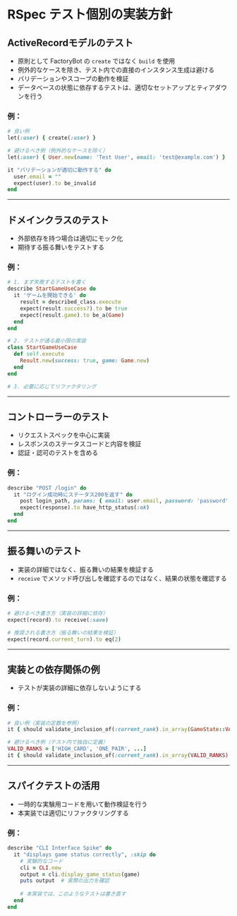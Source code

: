 # RSpec テスト個別の実装方針

## ActiveRecordモデルのテスト
- 原則として FactoryBot の `create` ではなく `build` を使用
- 例外的なケースを除き、テスト内での直接のインスタンス生成は避ける
- バリデーションやスコープの動作を検証
- データベースの状態に依存するテストは、適切なセットアップとティアダウンを行う

### 例：
```ruby
# 良い例
let(:user) { create(:user) }

# 避けるべき例（例外的なケースを除く）
let(:user) { User.new(name: 'Test User', email: 'test@example.com') }

it "バリデーションが適切に動作する" do
  user.email = ""
  expect(user).to be_invalid
end
```

---

## ドメインクラスのテスト
- 外部依存を持つ場合は適切にモック化
- 期待する振る舞いをテストする

### 例：
```ruby
# 1. まず失敗するテストを書く
describe StartGameUseCase do
  it 'ゲームを開始できる' do
    result = described_class.execute
    expect(result.success?).to be true
    expect(result.game).to be_a(Game)
  end
end

# 2. テストが通る最小限の実装
class StartGameUseCase
  def self.execute
    Result.new(success: true, game: Game.new)
  end
end

# 3. 必要に応じてリファクタリング
```

---

## コントローラーのテスト
- リクエストスペックを中心に実装
- レスポンスのステータスコードと内容を検証
- 認証・認可のテストを含める

### 例：
```ruby
describe "POST /login" do
  it "ログイン成功時にステータス200を返す" do
    post login_path, params: { email: user.email, password: 'password' }
    expect(response).to have_http_status(:ok)
  end
end
```

---

## 振る舞いのテスト
- 実装の詳細ではなく、振る舞いの結果を検証する
- `receive` でメソッド呼び出しを確認するのではなく、結果の状態を確認する

### 例：
```ruby
# 避けるべき書き方（実装の詳細に依存）
expect(record).to receive(:save)

# 推奨される書き方（振る舞いの結果を検証）
expect(record.current_turn).to eq(2)
```

---

## 実装との依存関係の例
- テストが実装の詳細に依存しないようにする

### 例：
```ruby
# 良い例（実装の定数を参照）
it { should validate_inclusion_of(:current_rank).in_array(GameState::VALID_RANKS) }

# 避けるべき例（テスト内で独自に定義）
VALID_RANKS = ['HIGH_CARD', 'ONE_PAIR', ...]
it { should validate_inclusion_of(:current_rank).in_array(VALID_RANKS) }
```

---

## スパイクテストの活用
- 一時的な実験用コードを用いて動作検証を行う
- 本実装では適切にリファクタリングする

### 例：
```ruby
describe "CLI Interface Spike" do
  it "displays game status correctly", :skip do
    # 実験的なコード
    cli = CLI.new
    output = cli.display_game_status(game)
    puts output  # 実際の出力を確認
    
    # 本実装では、このようなテストは書き直す
  end
end
```
